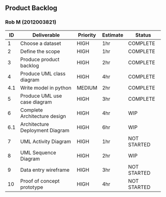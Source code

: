 ## Product Backlog

### Rob M (2012003821)


| ID   | Deliverable | Priority | Estimate | Status |
| -|-|-|-|-|
| 1 | Choose a dataset                      | HIGH   | 1hr | COMPLETE    |
| 2 | Define the scope                      | HIGH   | 1hr | COMPLETE    |
| 3 | Produce product backlog               | HIGH   | 2hr | COMPLETE    |
| 4 | Produce UML class diagram             | HIGH   | 4hr | COMPLETE    |
|4.1| Write model in python                 | MEDIUM | 2hr | COMPLETE    |
| 5 | Produce UML use case diagram          | HIGH   | 3hr | COMPLETE    |
| 6 | Complete Architecture design          | HIGH   | 4hr | WIP         |
|6.1| Architecture Deployment Diagram       | HIGH   | 6hr | WIP         |
| 7 | UML Activity Diagram                  | HIGH   | 1hr | NOT STARTED |
| 8 | UML Sequence Diagram                  | HIGH   | 2hr | WIP         |
| 9 | Data entry wireframe                  | HIGH   | 3hr | NOT STARTED |
| 10| Proof of concept prototype            | HIGH   | 4hr | NOT STARTED |
